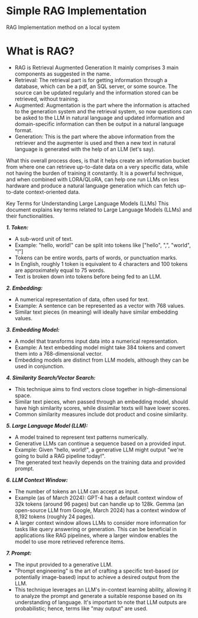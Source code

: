 # Simple RAG Implementation
RAG Implementation method on a local system

# What is RAG?
* RAG is Retrieval Augmented Generation
It mainly comprises 3 main components as suggested in the name.
* Retrieval: The retrieval part is for getting information through a database, which can be a pdf, an SQL server, or some source. The source can be updated regularly and the information stored can be retrieved, without training.
* Augmented: Augmentation is the part where the information is attached to the generation system and the retrieval system, so now questions can be asked to the LLM in natural language and updated information and domain-specific information can then be output in a natural language format.
* Generation: This is the part where the above information from the retriever and the augmenter is used and then a new text in natural language is generated with the help of an LLM (let's say).

What this overall process does, is that it helps create an information bucket from where one can retrieve up-to-date data on a very specific data, while not having the burden of training it constantly. It is a powerful technique, and when combined with LORA/QLoRA, can help one run LLMs on less hardware and produce a natural language generation which can fetch up-to-date context-oriented data. 

Key Terms for Understanding Large Language Models (LLMs)
This document explains key terms related to Large Language Models (LLMs) and their functionalities.

**_1. Token:_**
* A sub-word unit of text.
* Example: "hello, world!" can be split into tokens like ["hello", ",", "world", "!"]
* Tokens can be entire words, parts of words, or punctuation marks.
* In English, roughly 1 token is equivalent to 4 characters and 100 tokens are approximately equal to 75 words.
* Text is broken down into tokens before being fed to an LLM.

**_2. Embedding:_**
* A numerical representation of data, often used for text.
* Example: A sentence can be represented as a vector with 768 values.
* Similar text pieces (in meaning) will ideally have similar embedding values.

**_3. Embedding Model:_**
* A model that transforms input data into a numerical representation.
* Example: A text embedding model might take 384 tokens and convert them into a 768-dimensional vector.
* Embedding models are distinct from LLM models, although they can be used in conjunction.

**_4. Similarity Search/Vector Search:_**
* This technique aims to find vectors close together in high-dimensional space.
* Similar text pieces, when passed through an embedding model, should have high similarity scores, while dissimilar texts will have lower scores.
* Common similarity measures include dot product and cosine similarity.

**_5. Large Language Model (LLM):_**
* A model trained to represent text patterns numerically.
* Generative LLMs can continue a sequence based on a provided input.
* Example: Given "hello, world!", a generative LLM might output "we're going to build a RAG pipeline today!".
* The generated text heavily depends on the training data and provided prompt.

**_6. LLM Context Window:_**
* The number of tokens an LLM can accept as input.
* Example (as of March 2024): GPT-4 has a default context window of 32k tokens (around 96 pages) but can handle up to 128k. Gemma (an open-source LLM from Google, March 2024) has a context window of 8,192 tokens (roughly 24 pages).
* A larger context window allows LLMs to consider more information for tasks like query answering or generation. This can be beneficial in applications like RAG pipelines, where a larger window enables the model to use more retrieved reference items.

**_7. Prompt:_**
* The input provided to a generative LLM.
* "Prompt engineering" is the art of crafting a specific text-based (or potentially image-based) input to achieve a desired output from the LLM.
* This technique leverages an LLM's in-context learning ability, allowing it to analyze the prompt and generate a suitable response based on its understanding of language. It's important to note that LLM outputs are probabilistic; hence, terms like "may output" are used.
